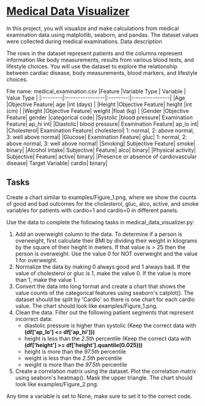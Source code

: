 # [Medical Data Visualizer](https://www.freecodecamp.org/learn/data-analysis-with-python/data-analysis-with-python-projects/medical-data-visualizer)
In this project, you will visualize and make calculations from medical examination data using matplotlib, seaborn, and pandas. The dataset values were collected during medical examinations.
Data description

The rows in the dataset represent patients and the columns represent information like body measurements, results from various blood tests, and lifestyle choices. You will use the dataset to explore the relationship between cardiac disease, body measurements, blood markers, and lifestyle choices.

File name: medical_examination.csv
|Feature 	|Variable Type    | Variable |	Value Type    |
|:--------|:----------------|:--------:|:---------------|
|Age 	    |Objective Feature|	age 	   |int (days)      |
|Height 	|Objective Feature|	height 	 |int (cm)        |
|Weight 	|Objective Feature|	weight 	 |float (kg)      |
|Gender 	|Objective Feature|	gender 	 |categorical code|
|Systolic |blood pressure| 	Examination Feature| 	ap_hi 	int|
|Diastolic| blood pressure| 	Examination Feature| 	ap_lo 	int|
|Cholesterol| 	Examination Feature| 	cholesterol| 	1: normal, 2: above normal, 3: well above normal|
|Glucose| 	Examination Feature| 	gluc| 	1: normal, 2: above normal, 3: well above normal|
|Smoking| 	Subjective Feature| 	smoke| 	binary|
|Alcohol intake| 	Subjective| Feature| 	alco| 	binary|
|Physical activity| 	Subjective| Feature| 	active| 	binary|
|Presence or absence of cardiovascular disease| 	Target Variable| 	cardio| 	binary|

## Tasks

Create a chart similar to examples/Figure_1.png, where we show the counts of good and bad outcomes for the cholesterol, gluc, alco, active, and smoke variables for patients with cardio=1 and cardio=0 in different panels.

Use the data to complete the following tasks in medical_data_visualizer.py:

1. Add an overweight column to the data. To determine if a person is overweight, first calculate their BMI by dividing their weight in kilograms by the square of their height in meters. If that value is > 25 then the person is overweight. Use the value 0 for NOT overweight and the value 1 for overweight.
2. Normalize the data by making 0 always good and 1 always bad. If the value of cholesterol or gluc is 1, make the value 0. If the value is more than 1, make the value 1.
3. Convert the data into long format and create a chart that shows the value counts of the categorical features using seaborn's catplot(). The dataset should be split by 'Cardio' so there is one chart for each cardio value. The chart should look like examples/Figure_1.png.
4. Clean the data. Filter out the following patient segments that represent incorrect data:
    - diastolic pressure is higher than systolic (Keep the correct data with **(df['ap_lo'] <= df['ap_hi']))**
    - height is less than the *2.5th* percentile (Keep the correct data with **(df['height'] >= df['height'].quantile(0.025)))**
    - height is more than the *97.5th* percentile
    - weight is less than the *2.5th* percentile
    - weight is more than the *97.5th* percentile
5. Create a correlation matrix using the dataset. Plot the correlation matrix using seaborn's heatmap(). Mask the upper triangle. The chart should look like examples/Figure_2.png.

Any time a variable is set to None, make sure to set it to the correct code.
